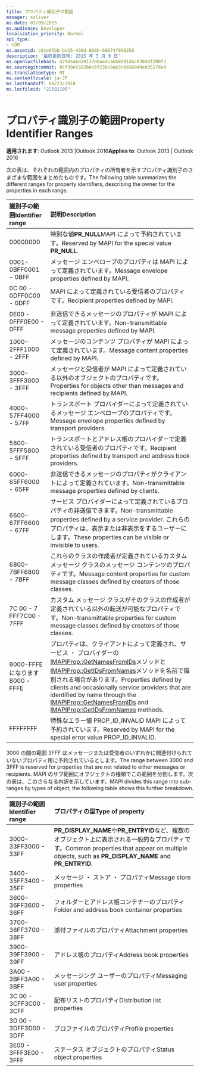```yaml
---
title: プロパティ識別子の範囲
manager: soliver
ms.date: 03/09/2015
ms.audience: Developer
localization_priority: Normal
api_type:
- COM
ms.assetid: c01e95bb-be25-490d-880b-60674f890258
description: '最終更新日時: 2015 年 3 月 9 日'
ms.openlocfilehash: 479e5abda9137ddaedcabb8d914bc038ddf200f3
ms.sourcegitcommit: 0cf39e5382b8c6f236c8a63c6036849ed3527ded
ms.translationtype: MT
ms.contentlocale: ja-JP
ms.lasthandoff: 08/23/2018
ms.locfileid: "22581105"
---
```

# <a name="property-identifier-ranges"></a><span data-ttu-id="ee151-103">プロパティ識別子の範囲</span><span class="sxs-lookup"><span data-stu-id="ee151-103">Property Identifier Ranges</span></span>

  
  
<span data-ttu-id="ee151-104">**適用されます**: Outlook 2013 |Outlook 2016</span><span class="sxs-lookup"><span data-stu-id="ee151-104">**Applies to**: Outlook 2013 | Outlook 2016</span></span> 
  
<span data-ttu-id="ee151-105">次の表は、それぞれの範囲内のプロパティの所有者を示すプロパティ識別子のさまざまな範囲をまとめたものです。</span><span class="sxs-lookup"><span data-stu-id="ee151-105">The following table summarizes the different ranges for property identifiers, describing the owner for the properties in each range.</span></span>
  
|<span data-ttu-id="ee151-106">**識別子の範囲**</span><span class="sxs-lookup"><span data-stu-id="ee151-106">**Identifier range**</span></span>|<span data-ttu-id="ee151-107">**説明**</span><span class="sxs-lookup"><span data-stu-id="ee151-107">**Description**</span></span>|
|:-----|:-----|
|<span data-ttu-id="ee151-108">0000</span><span class="sxs-lookup"><span data-stu-id="ee151-108">0000</span></span>  <br/> |<span data-ttu-id="ee151-109">特別な値**PR_NULL**MAPI によって予約されています。</span><span class="sxs-lookup"><span data-stu-id="ee151-109">Reserved by MAPI for the special value **PR_NULL**.</span></span>  <br/> |
|<span data-ttu-id="ee151-110">0001-0BFF</span><span class="sxs-lookup"><span data-stu-id="ee151-110">0001 - 0BFF</span></span>  <br/> |<span data-ttu-id="ee151-111">メッセージ エンベロープのプロパティは MAPI によって定義されています。</span><span class="sxs-lookup"><span data-stu-id="ee151-111">Message envelope properties defined by MAPI.</span></span>  <br/> |
|<span data-ttu-id="ee151-112">0C 00 - 0DFF</span><span class="sxs-lookup"><span data-stu-id="ee151-112">0C00 - 0DFF</span></span>  <br/> |<span data-ttu-id="ee151-113">MAPI によって定義されている受信者のプロパティです。</span><span class="sxs-lookup"><span data-stu-id="ee151-113">Recipient properties defined by MAPI.</span></span>  <br/> |
|<span data-ttu-id="ee151-114">0E00 - 0FFF</span><span class="sxs-lookup"><span data-stu-id="ee151-114">0E00 - 0FFF</span></span>  <br/> |<span data-ttu-id="ee151-115">非送信できるメッセージのプロパティが MAPI によって定義されています。</span><span class="sxs-lookup"><span data-stu-id="ee151-115">Non-transmittable message properties defined by MAPI.</span></span>  <br/> |
|<span data-ttu-id="ee151-116">1000-2FFF</span><span class="sxs-lookup"><span data-stu-id="ee151-116">1000 - 2FFF</span></span>  <br/> |<span data-ttu-id="ee151-117">メッセージのコンテンツ プロパティが MAPI によって定義されています。</span><span class="sxs-lookup"><span data-stu-id="ee151-117">Message content properties defined by MAPI.</span></span>  <br/> |
|<span data-ttu-id="ee151-118">3000-3FFF</span><span class="sxs-lookup"><span data-stu-id="ee151-118">3000 - 3FFF</span></span>  <br/> |<span data-ttu-id="ee151-119">メッセージと受信者が MAPI によって定義されている以外のオブジェクトのプロパティです。</span><span class="sxs-lookup"><span data-stu-id="ee151-119">Properties for objects other than messages and recipients defined by MAPI.</span></span>  <br/> |
|<span data-ttu-id="ee151-120">4000-57FF</span><span class="sxs-lookup"><span data-stu-id="ee151-120">4000 - 57FF</span></span>  <br/> |<span data-ttu-id="ee151-121">トランスポート プロバイダーによって定義されているメッセージ エンベロープのプロパティです。</span><span class="sxs-lookup"><span data-stu-id="ee151-121">Message envelope properties defined by transport providers.</span></span>  <br/> |
|<span data-ttu-id="ee151-122">5800-5FFF</span><span class="sxs-lookup"><span data-stu-id="ee151-122">5800 - 5FFF</span></span>  <br/> |<span data-ttu-id="ee151-123">トランスポートとアドレス帳のプロバイダーで定義されている受信者のプロパティです。</span><span class="sxs-lookup"><span data-stu-id="ee151-123">Recipient properties defined by transport and address book providers.</span></span>  <br/> |
|<span data-ttu-id="ee151-124">6000-65FF</span><span class="sxs-lookup"><span data-stu-id="ee151-124">6000 - 65FF</span></span>  <br/> |<span data-ttu-id="ee151-125">非送信できるメッセージのプロパティがクライアントによって定義されています。</span><span class="sxs-lookup"><span data-stu-id="ee151-125">Non-transmittable message properties defined by clients.</span></span>  <br/> |
|<span data-ttu-id="ee151-126">6600-67FF</span><span class="sxs-lookup"><span data-stu-id="ee151-126">6600 - 67FF</span></span>  <br/> |<span data-ttu-id="ee151-127">サービス プロバイダーによって定義されているプロパティの非送信できます。</span><span class="sxs-lookup"><span data-stu-id="ee151-127">Non-transmittable properties defined by a service provider.</span></span> <span data-ttu-id="ee151-128">これらのプロパティは、表示または非表示をするユーザーにします。</span><span class="sxs-lookup"><span data-stu-id="ee151-128">These properties can be visible or invisible to users.</span></span>  <br/> |
|<span data-ttu-id="ee151-129">6800-7BFF</span><span class="sxs-lookup"><span data-stu-id="ee151-129">6800 - 7BFF</span></span>  <br/> |<span data-ttu-id="ee151-130">これらのクラスの作成者が定義されているカスタム メッセージ クラスのメッセージ コンテンツのプロパティです。</span><span class="sxs-lookup"><span data-stu-id="ee151-130">Message content properties for custom message classes defined by creators of those classes.</span></span>  <br/> |
|<span data-ttu-id="ee151-131">7C 00 - 7 FFF</span><span class="sxs-lookup"><span data-stu-id="ee151-131">7C00 - 7FFF</span></span>  <br/> |<span data-ttu-id="ee151-132">カスタム メッセージ クラスがそのクラスの作成者が定義されている以外の転送が可能なプロパティです。</span><span class="sxs-lookup"><span data-stu-id="ee151-132">Non-transmittable properties for custom message classes defined by creators of those classes.</span></span>  <br/> |
|<span data-ttu-id="ee151-133">8000-FFFE になります</span><span class="sxs-lookup"><span data-stu-id="ee151-133">8000 - FFFE</span></span>  <br/> |<span data-ttu-id="ee151-134">プロパティは、クライアントによって定義され、サービス ・ プロバイダーの[IMAPIProp::GetNamesFromIDs](imapiprop-getnamesfromids.md)メソッドと[IMAPIProp::GetIDsFromNames](imapiprop-getidsfromnames.md)メソッドを名前で識別される場合があります。</span><span class="sxs-lookup"><span data-stu-id="ee151-134">Properties defined by clients and occasionally service providers that are identified by name through the [IMAPIProp::GetNamesFromIDs](imapiprop-getnamesfromids.md) and [IMAPIProp::GetIDsFromNames](imapiprop-getidsfromnames.md) methods.</span></span>  <br/> |
|<span data-ttu-id="ee151-135">FFFF</span><span class="sxs-lookup"><span data-stu-id="ee151-135">FFFF</span></span>  <br/> |<span data-ttu-id="ee151-136">特殊なエラー値 PROP_ID_INVALID MAPI によって予約されています。</span><span class="sxs-lookup"><span data-stu-id="ee151-136">Reserved by MAPI for the special error value PROP_ID_INVALID.</span></span>  <br/> |
   
<span data-ttu-id="ee151-137">3000 の間の範囲 3FFF はメッセージまたは受信者のいずれかに関連付けられていないプロパティ用に予約されているとします。</span><span class="sxs-lookup"><span data-stu-id="ee151-137">The range between 3000 and 3FFF is reserved for properties that are not related to either messages or recipients.</span></span> <span data-ttu-id="ee151-138">MAPI のサブ範囲にオブジェクトの種類でこの範囲を分割します。次の表は、このさらなる内訳を示しています。</span><span class="sxs-lookup"><span data-stu-id="ee151-138">MAPI divides this range into sub-ranges by types of object; the following table shows this further breakdown.</span></span> 
  
|<span data-ttu-id="ee151-139">**識別子の範囲**</span><span class="sxs-lookup"><span data-stu-id="ee151-139">**Identifier range**</span></span>|<span data-ttu-id="ee151-140">**プロパティの型**</span><span class="sxs-lookup"><span data-stu-id="ee151-140">**Type of property**</span></span>|
|:-----|:-----|
|<span data-ttu-id="ee151-141">3000-33FF</span><span class="sxs-lookup"><span data-stu-id="ee151-141">3000 - 33FF</span></span>  <br/> |<span data-ttu-id="ee151-142">**PR_DISPLAY_NAME**や**PR_ENTRYID**など、複数のオブジェクト上に表示される一般的なプロパティです。</span><span class="sxs-lookup"><span data-stu-id="ee151-142">Common properties that appear on multiple objects, such as **PR_DISPLAY_NAME** and **PR_ENTRYID**.</span></span>  <br/> |
|<span data-ttu-id="ee151-143">3400-35FF</span><span class="sxs-lookup"><span data-stu-id="ee151-143">3400 - 35FF</span></span>  <br/> |<span data-ttu-id="ee151-144">メッセージ ・ ストア ・ プロパティ</span><span class="sxs-lookup"><span data-stu-id="ee151-144">Message store properties</span></span>  <br/> |
|<span data-ttu-id="ee151-145">3600-36FF</span><span class="sxs-lookup"><span data-stu-id="ee151-145">3600 - 36FF</span></span>  <br/> |<span data-ttu-id="ee151-146">フォルダーとアドレス帳コンテナーのプロパティ</span><span class="sxs-lookup"><span data-stu-id="ee151-146">Folder and address book container properties</span></span>  <br/> |
|<span data-ttu-id="ee151-147">3700-38FF</span><span class="sxs-lookup"><span data-stu-id="ee151-147">3700 - 38FF</span></span>  <br/> |<span data-ttu-id="ee151-148">添付ファイルのプロパティ</span><span class="sxs-lookup"><span data-stu-id="ee151-148">Attachment properties</span></span>  <br/> |
|<span data-ttu-id="ee151-149">3900-39FF</span><span class="sxs-lookup"><span data-stu-id="ee151-149">3900 - 39FF</span></span>  <br/> |<span data-ttu-id="ee151-150">アドレス帳のプロパティ</span><span class="sxs-lookup"><span data-stu-id="ee151-150">Address book properties</span></span>  <br/> |
|<span data-ttu-id="ee151-151">3A00 - 3BFF</span><span class="sxs-lookup"><span data-stu-id="ee151-151">3A00 - 3BFF</span></span>  <br/> |<span data-ttu-id="ee151-152">メッセージング ユーザーのプロパティ</span><span class="sxs-lookup"><span data-stu-id="ee151-152">Messaging user properties</span></span>  <br/> |
|<span data-ttu-id="ee151-153">3C 00 - 3CFF</span><span class="sxs-lookup"><span data-stu-id="ee151-153">3C00 - 3CFF</span></span>  <br/> |<span data-ttu-id="ee151-154">配布リストのプロパティ</span><span class="sxs-lookup"><span data-stu-id="ee151-154">Distribution list properties</span></span>  <br/> |
|<span data-ttu-id="ee151-155">3D 00 - 3DFF</span><span class="sxs-lookup"><span data-stu-id="ee151-155">3D00 - 3DFF</span></span>  <br/> |<span data-ttu-id="ee151-156">プロファイルのプロパティ</span><span class="sxs-lookup"><span data-stu-id="ee151-156">Profile properties</span></span>  <br/> |
|<span data-ttu-id="ee151-157">3E00 - 3FFF</span><span class="sxs-lookup"><span data-stu-id="ee151-157">3E00 - 3FFF</span></span>  <br/> |<span data-ttu-id="ee151-158">ステータス オブジェクトのプロパティ</span><span class="sxs-lookup"><span data-stu-id="ee151-158">Status object properties</span></span>  <br/> |
   

